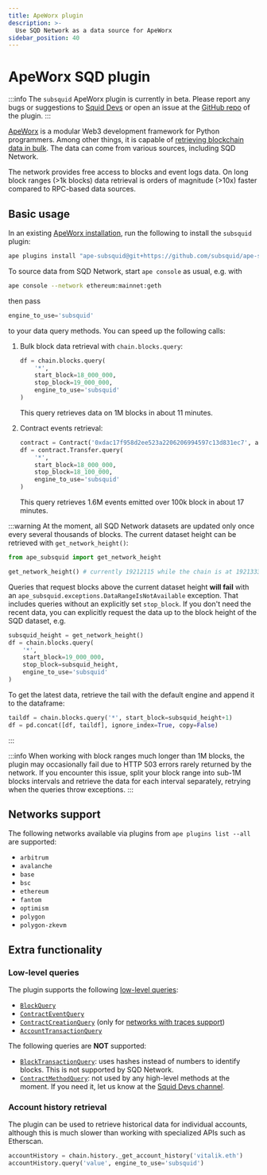 ```yaml
---
title: ApeWorx plugin
description: >-
  Use SQD Network as a data source for ApeWorx
sidebar_position: 40
---
```


# ApeWorx SQD plugin

:::info
The `subsquid` ApeWorx plugin is currently in beta. Please report any bugs or suggestions to [Squid Devs](https://t.me/HydraDevs) or open an issue at the [GitHub repo](https://github.com/subsquid/ape-subsquid/) of the plugin.
:::

[ApeWorx](https://apeworx.io) is a modular Web3 development framework for Python programmers. Among other things, it is capable of [retrieving blockchain data in bulk](https://docs.apeworx.io/ape/stable/userguides/data.html). The data can come from various sources, including SQD Network.

The network provides free access to blocks and event logs data. On long block ranges (>1k blocks) data retrieval is orders of magnitude (>10x) faster compared to RPC-based data sources.

## Basic usage

In an existing [ApeWorx installation](https://docs.apeworx.io/ape/stable/userguides/quickstart.html#installation), run the following to install the `subsquid` plugin:
```bash
ape plugins install "ape-subsquid@git+https://github.com/subsquid/ape-subsquid.git@main"
```
To source data from SQD Network, start `ape console` as usual, e.g. with
```bash
ape console --network ethereum:mainnet:geth
```
then pass
```python
engine_to_use='subsquid'
```
to your data query methods. You can speed up the following calls:

1. Bulk block data retrieval with `chain.blocks.query`:
   ```python
   df = chain.blocks.query(
       '*',
       start_block=18_000_000,
       stop_block=19_000_000,
       engine_to_use='subsquid'
   )
   ```
   This query retrieves data on 1M blocks in about 11 minutes.

2. Contract events retrieval:
   ```python
   contract = Contract('0xdac17f958d2ee523a2206206994597c13d831ec7', abi='usdt.json')
   df = contract.Transfer.query(
       '*',
       start_block=18_000_000,
       stop_block=18_100_000,
       engine_to_use='subsquid'
   )
   ```
   This query retrieves 1.6M events emitted over 100k block in about 17 minutes.

:::warning
At the moment, all SQD Network datasets are updated only once every several thousands of blocks. The current dataset height can be retrieved with `get_network_height()`:
```python
from ape_subsquid import get_network_height

get_network_height() # currently 19212115 while the chain is at 19213330
```
Queries that request blocks above the current dataset height **will fail** with an `ape_subsquid.exceptions.DataRangeIsNotAvailable` exception. That includes queries without an explicitly set `stop_block`. If you don't need the recent data, you can explicitly request the data up to the block height of the SQD dataset, e.g.

```python
subsquid_height = get_network_height()
df = chain.blocks.query(
    '*',
    start_block=19_000_000,
    stop_block=subsquid_height,
    engine_to_use='subsquid'
)
```
To get the latest data, retrieve the tail with the default engine and append it to the dataframe:
```python
taildf = chain.blocks.query('*', start_block=subsquid_height+1)
df = pd.concat([df, taildf], ignore_index=True, copy=False)
```
:::

:::info
When working with block ranges much longer than 1M blocks, the plugin may occasionally fail due to HTTP 503 errors rarely returned by the network. If you encounter this issue, split your block range into sub-1M blocks intervals and retrieve the data for each interval separately, retrying when the queries throw exceptions.
:::

## Networks support

The following networks available via plugins from `ape plugins list --all` are supported:

* `arbitrum`
* `avalanche`
* `base`
* `bsc`
* `ethereum`
* `fantom`
* `optimism`
* `polygon`
* `polygon-zkevm`

## Extra functionality

### Low-level queries

The plugin supports the following [low-level queries](https://docs.apeworx.io/ape/stable/methoddocs/api.html#module-ape.api.query):

* [`BlockQuery`](https://docs.apeworx.io/ape/stable/methoddocs/api.html#ape.api.query.BlockQuery)
* [`ContractEventQuery`](https://docs.apeworx.io/ape/stable/methoddocs/api.html#ape.api.query.ContractEventQuery)
* [`ContractCreationQuery`](https://docs.apeworx.io/ape/stable/methoddocs/api.html#ape.api.query.ContractCreationQuery) (only for [networks with traces support](/subsquid-network/reference/evm-networks))
* [`AccountTransactionQuery`](https://docs.apeworx.io/ape/stable/methoddocs/api.html#ape.api.query.AccountTransactionQuery)

The following queries are **NOT** supported:

* [`BlockTransactionQuery`](https://docs.apeworx.io/ape/stable/methoddocs/api.html#ape.api.query.BlockTransactionQuery): uses hashes instead of numbers to identify blocks. This is not supported by SQD Network.
* [`ContractMethodQuery`](https://docs.apeworx.io/ape/stable/methoddocs/api.html#ape.api.query.ContractMethodQuery): not used by any high-level methods at the moment. If you need it, let us know at the [Squid Devs channel](https://t.me/HydraDevs).

### Account history retrieval

The plugin can be used to retrieve historical data for individual accounts, although this is much slower than working with specialized APIs such as Etherscan.

```python
accountHistory = chain.history._get_account_history('vitalik.eth')
accountHistory.query('value', engine_to_use='subsquid')
```
